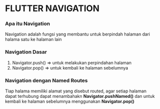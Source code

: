 # FLUTTER NAVIGATION

### Apa itu Navigation

Navigation adalah fungsi yang membantu untuk berpindah halaman dari halama satu ke halaman lain

### Navigation Dasar

1. Navigator.push() => untuk melakukan perpindahan halaman
1. Navigator.pop() => untuk kembali ke halaman sebelumnya

### Navigation dengan Named Routes

Tiap halama memiliki alamat yang disebut routed, agar setiap halaman dapat terhubung dapat menambahakn **Navigator.pushNamed()** dan untuk kembali ke halaman sebelumnya menggunakan **Navigator.pop()**
